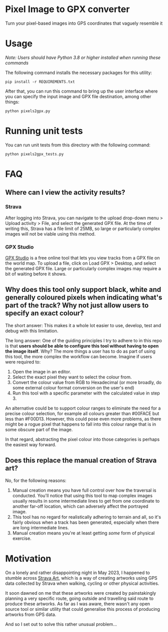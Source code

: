 # Pixel Image to GPX converter

Turn your pixel-based images into GPS coordinates that vaguely resemble it

# Usage

*Note: Users should have Python 3.8 or higher installed when running these commands*

The following command installs the necessary packages for this utility:

```batch
pip install -r REQUIREMENTS.txt
```

After that, you can run this command to bring up the user interface where you can specify the input image and GPX file destination, among other things:

```batch
python pixels2gpx.py
```

# Running unit tests

You can run unit tests from this directory with the following command:

```batch
python pixels2gpx_tests.py
```

# FAQ

## Where can I view the activity results?

### Strava

After logging into Strava, you can navigate to the upload drop-down menu > Upload activity > File, and select the generated GPX file. At the time of writing this, Strava has a file limit of 25MB, so large or particularly complex images will not be viable using this method.

### GPX Studio

[GPX Studio](https://gpx.studio/) is a free online tool that lets you view tracks from a GPX file on the world map. To upload a file, click on Load GPX > Desktop, and select the generated GPX file.
Large or particularly complex images may require a bit of waiting before it shows.

## Why does this tool only support black, white and generally coloured pixels when indicating what's part of the track? Why not just allow users to specify an exact colour?

The short answer: This makes it a whole lot easier to use, develop, test and debug with this limitation.

The long answer: One of the guiding principles I try to adhere to in this repo is that **users should be able to configure this tool without having to open the image itself**. Why? The more things a user has to do as part of using this tool, the more complex the workflow can become. Imagine if users were required to:

1. Open the image in an editor.
2. Select the exact pixel they want to select the colour from.
3. Convert the colour value from RGB to Hexadecimal (or more broadly, do some external colour format conversion on the user's end)
4. Run this tool with a specific parameter with the calculated value in step 3.

An alternative could be to support colour ranges to eliminate the need for a precise colour selection, for example all colours greater than #00FACE but less than #F00D13. However, this could pose even more problems, as there might be a rogue pixel that happens to fall into this colour range that is in some obscure part of the image.

In that regard, abstracting the pixel colour into those categories is perhaps the easiest way forward.

## Does this replace the manual creation of Strava art?

No, for the following reasons:

1. Manual creation means you have full control over how the traversal is conducted.
You'll notice that using this tool to map complex images usually results in some intermediate lines to get from one coordinate to another far-off location, which can adversely affect the portrayed image.
2. This tool has no regard for realistically adhering to terrain and all, so it's fairly obvious when a track has been generated, especially when there are long intermediate lines.
3. Manual creation means you're at least getting *some* form of physical exercise.

# Motivation

On a lonely and rather disappointing night in May 2023, I happened to stumble across [Strava Art]( https://www.strav.art/home), which is a way of creating artworks using GPS data collected by Strava when walking, cycling or other physical activities.

It soon dawned on me that these artworks were created by painstakingly planning a very specific route, going outside and travelling said route to produce these artworks. As far as I was aware, there wasn't any open source tool or similar utility that could generalise this process of producing artworks from GPS data.

And so I set out to solve this rather unusual problem...
